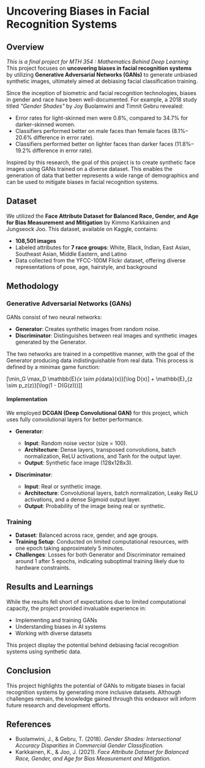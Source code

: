 # Uncovering Biases in Facial Recognition Systems

## Overview
*This is a final project for MTH 354 : Mathematics Behind Deep Learning*
This project focuses on **uncovering biases in facial recognition systems** by utilizing **Generative Adversarial Networks (GANs)** to generate unbiased synthetic images, ultimately aimed at debiasing facial classification training.

Since the inception of biometric and facial recognition technologies, biases in gender and race have been well-documented. For example, a 2018 study titled *"Gender Shades"* by Joy Buolamwini and Timnit Gebru revealed:
- Error rates for light-skinned men were 0.8%, compared to 34.7% for darker-skinned women.
- Classifiers performed better on male faces than female faces (8.1%–20.6% difference in error rate).
- Classifiers performed better on lighter faces than darker faces (11.8%–19.2% difference in error rate).

Inspired by this research, the goal of this project is to create synthetic face images using GANs trained on a diverse dataset. This enables the generation of data that better represents a wide range of demographics and can be used to mitigate biases in facial recognition systems.

## Dataset
We utilized the **Face Attribute Dataset for Balanced Race, Gender, and Age for Bias Measurement and Mitigation** by Kimmo Karkkainen and Jungseock Joo. This dataset, available on Kaggle, contains:
- **108,501 images**
- Labeled attributes for **7 race groups**: White, Black, Indian, East Asian, Southeast Asian, Middle Eastern, and Latino
- Data collected from the YFCC-100M Flickr dataset, offering diverse representations of pose, age, hairstyle, and background

## Methodology
### Generative Adversarial Networks (GANs)
GANs consist of two neural networks:
- **Generator**: Creates synthetic images from random noise.
- **Discriminator**: Distinguishes between real images and synthetic images generated by the Generator.

The two networks are trained in a competitive manner, with the goal of the Generator producing data indistinguishable from real data. This process is defined by a minimax game function:

\[\min_G \max_D \mathbb{E}_{x \sim p_{data}(x)}[\log D(x)] + \mathbb{E}_{z \sim p_z(z)}[\log(1 - D(G(z)))]\]

#### Implementation
We employed **DCGAN (Deep Convolutional GAN)** for this project, which uses fully convolutional layers for better performance.

- **Generator**:
  - **Input**: Random noise vector (size = 100).
  - **Architecture**: Dense layers, transposed convolutions, batch normalization, ReLU activations, and Tanh for the output layer.
  - **Output**: Synthetic face image (128x128x3).

- **Discriminator**:
  - **Input**: Real or synthetic image.
  - **Architecture**: Convolutional layers, batch normalization, Leaky ReLU activations, and a dense Sigmoid output layer.
  - **Output**: Probability of the image being real or synthetic.

### Training
- **Dataset**: Balanced across race, gender, and age groups.
- **Training Setup**: Conducted on limited computational resources, with one epoch taking approximately 5 minutes.
- **Challenges**: Losses for both Generator and Discriminator remained around 1 after 5 epochs, indicating suboptimal training likely due to hardware constraints.

## Results and Learnings
While the results fell short of expectations due to limited computational capacity, the project provided invaluable experience in:
- Implementing and training GANs
- Understanding biases in AI systems
- Working with diverse datasets

This project display the potential behind debiasing facial recognition systems using synthetic data.

## Conclusion
This project highlights the potential of GANs to mitigate biases in facial recognition systems by generating more inclusive datasets. Although challenges remain, the knowledge gained through this endeavor will inform future research and development efforts.

## References
- Buolamwini, J., & Gebru, T. (2018). *Gender Shades: Intersectional Accuracy Disparities in Commercial Gender Classification.*
- Karkkainen, K., & Joo, J. (2021). *Face Attribute Dataset for Balanced Race, Gender, and Age for Bias Measurement and Mitigation.*
